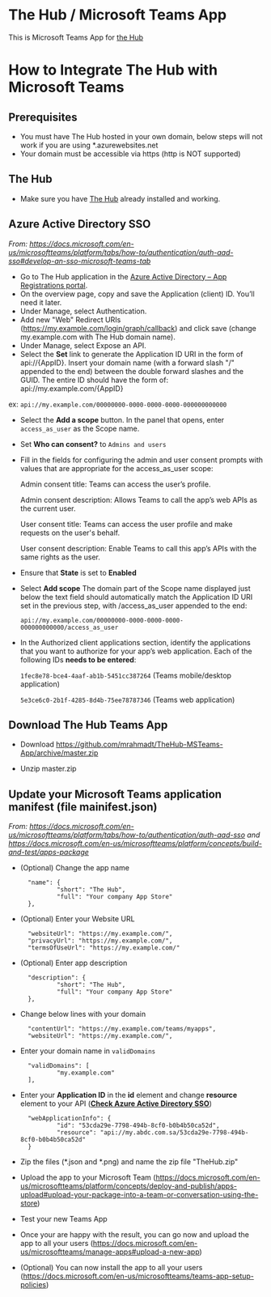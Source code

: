 # The Hub / Microsoft Teams App

This is Microsoft Teams App for [the Hub](https://github.com/mrahmadt/The-Hub)


# How to Integrate The Hub with Microsoft Teams

## Prerequisites

- You must have The Hub hosted in your own domain, below steps will not work if you are using *.azurewebsites.net
- Your domain must be accessible via https (http is NOT supported)
 

## The Hub

- Make sure you have [The Hub](https://github.com/mrahmadt/The-Hub) already installed and working.


## Azure Active Directory SSO

*From: https://docs.microsoft.com/en-us/microsoftteams/platform/tabs/how-to/authentication/auth-aad-sso#develop-an-sso-microsoft-teams-tab*

- Go to The Hub application in the [Azure Active Directory – App Registrations portal](https://go.microsoft.com/fwlink/?linkid=2083908).
- On the overview page, copy and save the Application (client) ID. You’ll need it later.
- Under Manage, select Authentication.
- Add new "Web" Redirect URIs (https://my.example.com/login/graph/callback) and click save (change my.example.com with The Hub domain name).
- Under Manage, select Expose an API.
- Select the **Set** link to generate the Application ID URI in the form of api://{AppID}. Insert your domain name (with a forward slash "/" appended to the end) between the double forward slashes and the GUID. The entire ID should have the form of: api://my.example.com/{AppID} 

ex: `api://my.example.com/00000000-0000-0000-0000-000000000000`

- Select the **Add a scope** button. In the panel that opens, enter `access_as_user` as the Scope name.
- Set **Who can consent?** to `Admins and users`
- Fill in the fields for configuring the admin and user consent prompts with values that are appropriate for the access_as_user scope:

    Admin consent title: Teams can access the user’s profile.

    Admin consent description: Allows Teams to call the app’s web APIs as the current user.

    User consent title: Teams can access the user profile and make requests on the user's behalf.

    User consent description: Enable Teams to call this app’s APIs with the same rights as the user.


- Ensure that **State** is set to **Enabled**
- Select **Add scope**
    The domain part of the Scope name displayed just below the text field should automatically match the Application ID URI set in the previous step, with /access_as_user appended to the end:
    
    `api://my.example.com/00000000-0000-0000-0000-000000000000/access_as_user`

- In the Authorized client applications section, identify the applications that you want to authorize for your app’s web application. Each of the following IDs **needs to be entered**:

    `1fec8e78-bce4-4aaf-ab1b-5451cc387264` (Teams mobile/desktop application)

    `5e3ce6c0-2b1f-4285-8d4b-75ee78787346` (Teams web application)


## Download The Hub Teams App

- Download https://github.com/mrahmadt/TheHub-MSTeams-App/archive/master.zip

- Unzip master.zip 


## Update your Microsoft Teams application manifest (file mainifest.json)

*From: https://docs.microsoft.com/en-us/microsoftteams/platform/tabs/how-to/authentication/auth-aad-sso and https://docs.microsoft.com/en-us/microsoftteams/platform/concepts/build-and-test/apps-package*


- (Optional) Change the app name 
        
        "name": {
                "short": "The Hub",
                "full": "Your company App Store"
        },

- (Optional) Enter your Website URL
        
        "websiteUrl": "https://my.example.com/",
        "privacyUrl": "https://my.example.com/",
        "termsOfUseUrl": "https://my.example.com/"

- (Optional) Enter app description

        "description": {
                "short": "The Hub",
                "full": "Your company App Store"
        },

- Change below lines with your domain

        "contentUrl": "https://my.example.com/teams/myapps",
        "websiteUrl": "https://my.example.com/",

- Enter your domain name in `validDomains`

        "validDomains": [
                "my.example.com"
        ],

- Enter your **Application ID** in the **id** element and change **resource** element to your API ([**Check Azure Active Directory SSO**](https://github.com/mrahmadt/TheHub-MSTeams-App#azure-active-directory-sso))


        "webApplicationInfo": {
                "id": "53cda29e-7798-494b-8cf0-b0b4b50ca52d",
                "resource": "api://my.abdc.com.sa/53cda29e-7798-494b-8cf0-b0b4b50ca52d"
        }


- Zip the files (*.json and *.png) and name the zip file "TheHub.zip"

- Upload the app to your Microsoft Team (https://docs.microsoft.com/en-us/microsoftteams/platform/concepts/deploy-and-publish/apps-upload#upload-your-package-into-a-team-or-conversation-using-the-store)

- Test your new Teams App

- Once your are happy with the result, you can go now and upload the app to all your users (https://docs.microsoft.com/en-us/microsoftteams/manage-apps#upload-a-new-app)

- (Optional) You can now install the app to all your users (https://docs.microsoft.com/en-us/microsoftteams/teams-app-setup-policies)
